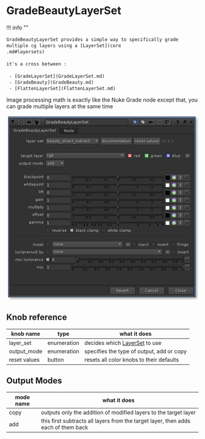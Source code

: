 # GradeBeautyLayerSet 

!!! info "" 

    GradeBeautyLayerSet provides a simple way to specifically grade multiple cg layers using a [LayerSet](core
    .md#layersets)  
    
    it's a cross between :
    
     - [GradeLayerSet](GradeLayerSet.md)
     - [GradeBeauty](GradeBeauty.md)
     - [FlattenLayerSet](FlattenLayerSet.md) 
    

Image processing math is exactly like the Nuke Grade node except that, you can grade multiple layers at the 
same time

![GradeBeautyLayerSet](media/parameters/GradeBeautyLayerSet.png)

## Knob reference

| knob name | type | what it does |
| --------- | ---- | ------------
| layer_set | enumeration | decides which [LayerSet](core.md#layersets) to use |
| output_mode | enumeration | specifies the type of output, add or copy
| reset values | button | resets all color knobs to their defaults |


## Output Modes

| mode name |  what it does |
| --------- |  ------------ |
| copy | outputs only the addition of modified layers to the target layer |
| add | this first subtracts all layers from the target layer, then adds each of them back
